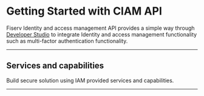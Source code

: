 # Getting Started with CIAM API

Fiserv Identity and access management API  provides a simple way through [Developer Studio](?path=docs/getting-started-dev-portal.md) to integrate Identity and access management functionality such as multi-factor authentication functionality. 


---

## Services and capabilities

Build secure solution using IAM provided services and capabilities.

<!-- type: row -->

<!-- type: card
title: Multi factor Authentication
description: CIAM MFA API provides capabilities for enabling MFA actions in authentication flows. API supports email, SMS, TOTP authenticator application, and native application method types for use in an MFA flow. Multiple MFA methods can be associated with a user. 
link: ?path=docs/getting-started-mfa.md
-->

<!-- type: card
title: Provisioning API
description: Provisioning API is a set of APIs which simplifies all the directory operations like managing domains, service accounts, users. It also provides the operations which allows the administration for users and service accounts. 
link: ?path=docs/ciam-provisioning/getting-started-provisioning-api.md
-->

<!-- type: card
title: Admin API
description: IAM Service Team onboard the application. The API requires admin credentials to generate the OAuth token needed for application onboarding.
link: ?path=docs/admin-api/getting-started-admin-api.md
-->
<!-- type: row-end -->

---


